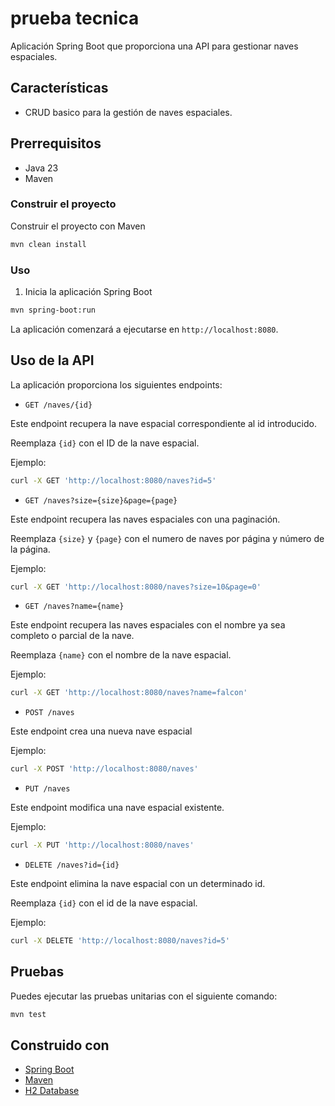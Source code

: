 # prueba tecnica

Aplicación Spring Boot que proporciona una API para gestionar naves espaciales.

## Características

- CRUD basico para la gestión de naves espaciales.

## Prerrequisitos

- Java 23
- Maven

### Construir el proyecto
 Construir el proyecto con Maven
```bash
mvn clean install
```

### Uso

1. Inicia la aplicación Spring Boot
```bash
mvn spring-boot:run
```
La aplicación comenzará a ejecutarse en `http://localhost:8080`.

## Uso de la API

La aplicación proporciona los siguientes endpoints:

- `GET /naves/{id}`

Este endpoint recupera la nave espacial correspondiente al id introducido.

Reemplaza `{id}` con el ID de la nave espacial.

Ejemplo:

```bash
curl -X GET 'http://localhost:8080/naves?id=5'
```


- `GET /naves?size={size}&page={page}`

Este endpoint recupera las naves espaciales con una paginación.

Reemplaza `{size}` y `{page}` con el numero de naves por página y número de la página.

Ejemplo:

```bash
curl -X GET 'http://localhost:8080/naves?size=10&page=0'
```

- `GET /naves?name={name}`

Este endpoint recupera las naves espaciales con el nombre ya sea completo o parcial de la nave.

Reemplaza `{name}` con el nombre de la nave espacial.

Ejemplo:

```bash
curl -X GET 'http://localhost:8080/naves?name=falcon'
```
- `POST /naves`

Este endpoint crea una nueva nave espacial

Ejemplo:

```bash
curl -X POST 'http://localhost:8080/naves'
```

- `PUT /naves`

Este endpoint modifica una nave espacial existente.

Ejemplo:

```bash
curl -X PUT 'http://localhost:8080/naves'
```

- `DELETE /naves?id={id}`

Este endpoint elimina la nave espacial con un determinado id.

Reemplaza `{id}` con el id de la nave espacial.

Ejemplo:

```bash
curl -X DELETE 'http://localhost:8080/naves?id=5'
```

## Pruebas

Puedes ejecutar las pruebas unitarias con el siguiente comando:

```bash
mvn test
```

## Construido con

- [Spring Boot](https://spring.io/projects/spring-boot)
- [Maven](https://maven.apache.org/)
- [H2 Database](https://www.h2database.com/html/main.html)
